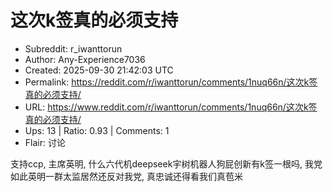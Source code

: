 # 这次k签真的必须支持

- Subreddit: r_iwanttorun
- Author: Any-Experience7036
- Created: 2025-09-30 21:42:03 UTC
- Permalink: https://reddit.com/r/iwanttorun/comments/1nuq66n/这次k签真的必须支持/
- URL: https://www.reddit.com/r/iwanttorun/comments/1nuq66n/这次k签真的必须支持/
- Ups: 13 | Ratio: 0.93 | Comments: 1
- Flair: 讨论


支持ccp, 主席英明, 什么六代机deepseek宇树机器人狗屁创新有k签一根吗,
我党如此英明一群太监居然还反对我党, 真忠诚还得看我们真苞米

